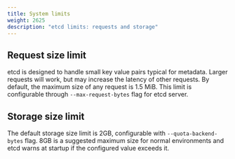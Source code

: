 ```yaml
---
title: System limits
weight: 2625
description: "etcd limits: requests and storage"
---
```


## Request size limit

etcd is designed to handle small key value pairs typical for metadata. Larger requests will work, but may increase the latency of other requests. By default, the maximum size of any request is 1.5 MiB. This limit is configurable through `--max-request-bytes` flag for etcd server.

## Storage size limit

The default storage size limit is 2GB, configurable with `--quota-backend-bytes` flag. 8GB is a suggested maximum size for normal environments and etcd warns at startup if the configured value exceeds it.
